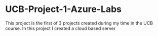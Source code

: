 # UCB-Project-1-Azure-Labs
This project is the first of 3 projects created during my time in the UCB course. In this project I created a cloud based server 
